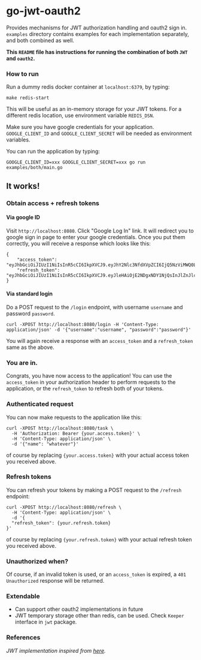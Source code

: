 # go-jwt-oauth2
Provides mechanisms for JWT authorization handling and oauth2 sign in. 
`examples` directory contains examples for each implementation separately, and both combined as well. 

**This `README` file has instructions for running the combination of both `JWT` and `oauth2`.**

### How to run

Run a dummy redis docker container at `localhost:6379`, by typing:
```shell
make redis-start
```
This will be useful as an in-memory storage for your JWT tokens. For a different redis location, 
use environment variable `REDIS_DSN`. 

Make sure you have google credentials for your application. 
`GOOGLE_CLIENT_ID` and `GOOGLE_CLIENT_SECRET` will be needed as environment variables.

You can run the application by typing:
```shell
GOOGLE_CLIENT_ID=xxx GOOGLE_CLIENT_SECRET=xxx go run examples/both/main.go
```

## It works!

### Obtain access + refresh tokens
#### Via google ID
Visit `http://localhost:8080`. Click "Google Log In" link. It will redirect you to google sign
in page to enter your google credentials. Once you put them correctly, you will receive a response
which looks like this:
```shell
{
	"access_token": "eyJhbGciOiJIUzI1NiIsInR5cCI6IkpXVCJ9.eyJhY2Nlc3NfdXVpZCI6IjQ5NzViMWQ0LWRlZjUtNDNlMC1iNzQzLTdlNTIzZWY0YTA5NyIsImF1dGhvcml6ZWQiOnRydWUsImV4cCI6MTY0NzU0MjY2NCwidXNlcl9pZCI6IjE0ZGU0MTAzLTgzZmItNDEwYS1hZmRkLWQxYzFhZGZjYmE3YiJ9.PyE8HbDumcNJMOleb2S8pfyqN94niDLl3jqjPLnq5iE",
	"refresh_token": "eyJhbGciOiJIUzI1NiIsInR5cCI6IkpXVCJ9.eyJleHAiOjE2NDgxNDY1NjQsInJlZnJlc2hfdXVpZCI6IjQ5NzViMWQ0LWRlZjUtNDNlMC1iNzQzLTdlNTIzZWY0YTA5NysrMTRkZTQxMDMtODNmYi00MTBhLWFmZGQtZDFjMWFkZmNiYTdiIiwidXNlcl9pZCI6IjE0ZGU0MTAzLTgzZmItNDEwYS1hZmRkLWQxYzFhZGZjYmE3YiJ9.qdhZDYIFKxWelvAIH1CN3gFbC8QagPs1M9zcV9mrkU0"
}
```
#### Via standard login
Do a POST request to the `/login` endpoint, with username `username` and password `password`.
```shell
curl -XPOST http://localhost:8080/login -H 'Content-Type: application/json' -d '{"username":"username", "password":"password"}'
```

You will again receive a response with an `access_token` and a `refresh_token` same as the above.


### You are in.
Congrats, you have now access to the application! You can use the `access_token` in your 
authorization header to perform requests to the application, or the `refresh_token` to refresh
both of your tokens.

### Authenticated request
You can now make requests to the application like this:
```shell
curl -XPOST http://localhost:8080/task \
  -H 'Authorization: Bearer {your.access.token}' \
  -H 'Content-Type: application/json' \
  -d '{"name": "whatever"}'
```
of course by replacing `{your.access.token}` with your actual access token you received above.

### Refresh tokens
You can refresh your tokens by making a POST request to the `/refresh` endpoint:
```shell
curl -XPOST http://localhost:8080/refresh \
  -H 'Content-Type: application/json' \
  -d '{
  "refresh_token": {your.refresh.token}
}'
```
of course by replacing `{your.refresh.token}` with your actual refresh token you received above.

### Unauthorized when?
Of course, if an invalid token is used, or an `access_token` is expired, a `401 Unauthorized`
response will be returned.

### Extendable
- Can support other oauth2 implementations in future
- JWT temporary storage other than redis, can be used. Check `Keeper` interface in `jwt` package.

### References
_JWT implementation inspired from [here](https://learn.vonage.com/blog/2020/03/13/using-jwt-for-authentication-in-a-golang-application-dr/)._
